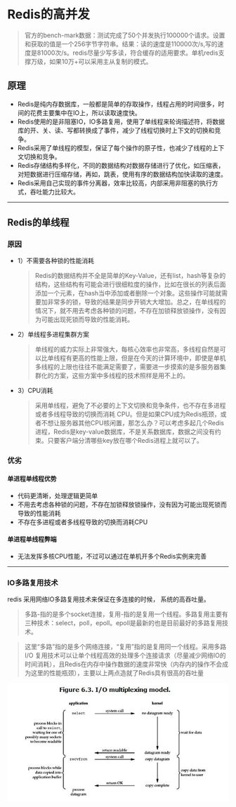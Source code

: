 # Redis的高并发
> 官方的bench-mark数据：测试完成了50个并发执行100000个请求。设置和获取的值是一个256字节字符串。结果：读的速度是110000次/s,写的速度是81000次/s。redis尽量少写多读，符合缓存的适用要求。单机redis支撑万级，如果10万+可以采用主从复制的模式。

## 原理
- Redis是纯内存数据库，一般都是简单的存取操作，线程占用的时间很多，时间的花费主要集中在IO上，所以读取速度快。
- Redis使用的是非阻塞IO，IO多路复用，使用了单线程来轮询描述符，将数据库的开、关、读、写都转换成了事件，减少了线程切换时上下文的切换和竞争。
- Redis采用了单线程的模型，保证了每个操作的原子性，也减少了线程的上下文切换和竞争。
- Redis存储结构多样化，不同的数据结构对数据存储进行了优化，如压缩表，对短数据进行压缩存储，再如，跳表，使用有序的数据结构加快读取的速度。
- Redis采用自己实现的事件分离器，效率比较高，内部采用非阻塞的执行方式，吞吐能力比较大。

----
## Redis的单线程
### 原因
- 1）不需要各种锁的性能消耗
  > Redis的数据结构并不全是简单的Key-Value，还有list，hash等复杂的结构，这些结构有可能会进行很细粒度的操作，比如在很长的列表后面添加一个元素，在hash当中添加或者删除一个对象。这些操作可能就需要加非常多的锁，导致的结果是同步开销大大增加。总之，在单线程的情况下，就不用去考虑各种锁的问题，不存在加锁释放锁操作，没有因为可能出现死锁而导致的性能消耗。
- 2）单线程多进程集群方案
  > 单线程的威力实际上非常强大，每核心效率也非常高，多线程自然是可以比单线程有更高的性能上限，但是在今天的计算环境中，即使是单机多线程的上限也往往不能满足需要了，需要进一步摸索的是多服务器集群化的方案，这些方案中多线程的技术照样是用不上的。
- 3）CPU消耗
  > 采用单线程，避免了不必要的上下文切换和竞争条件，也不存在多进程或者多线程导致的切换而消耗 CPU。但是如果CPU成为Redis瓶颈，或者不想让服务器其他CPU核闲置，那怎么办？可以考虑多起几个Redis进程，Redis是key-value数据库，不是关系数据库，数据之间没有约束。只要客户端分清哪些key放在哪个Redis进程上就可以了。

### 优劣
#### 单进程单线程优势
- 代码更清晰，处理逻辑更简单 
- 不用去考虑各种锁的问题，不存在加锁释放锁操作，没有因为可能出现死锁而导致的性能消耗 
- 不存在多进程或者多线程导致的切换而消耗CPU

#### 单进程单线程弊端
- 无法发挥多核CPU性能，不过可以通过在单机开多个Redis实例来完善

----
### IO多路复用技术
redis 采用网络IO多路复用技术来保证在多连接的时候， 系统的高吞吐量。
> 多路-指的是多个socket连接，复用-指的是复用一个线程。多路复用主要有三种技术：select，poll，epoll。epoll是最新的也是目前最好的多路复用技术。

> 这里“多路”指的是多个网络连接，“复用”指的是复用同一个线程。采用多路 I/O 复用技术可以让单个线程高效的处理多个连接请求（尽量减少网络IO的时间消耗），且Redis在内存中操作数据的速度非常快（内存内的操作不会成为这里的性能瓶颈），主要以上两点造就了Redis具有很高的吞吐量

![](../img/IO.jpg)
